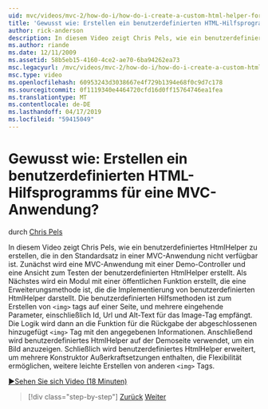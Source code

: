 ```yaml
---
uid: mvc/videos/mvc-2/how-do-i/how-do-i-create-a-custom-html-helper-for-an-mvc-application
title: 'Gewusst wie: Erstellen ein benutzerdefinierten HTML-Hilfsprogramms für eine MVC-Anwendung? | Microsoft-Dokumentation'
author: rick-anderson
description: In diesem Video zeigt Chris Pels, wie ein benutzerdefiniertes HtmlHelper zu erstellen, die in den Standardsatz in einer MVC-Anwendung nicht verfügbar ist. Erste, eine Beispiel-MVC-Anwendung...
ms.author: riande
ms.date: 12/11/2009
ms.assetid: 58b5eb15-4160-4ce2-ae70-6ba94262ea73
msc.legacyurl: /mvc/videos/mvc-2/how-do-i/how-do-i-create-a-custom-html-helper-for-an-mvc-application
msc.type: video
ms.openlocfilehash: 60953243d3038667e4f729b1394e68f0c9d7c178
ms.sourcegitcommit: 0f1119340e4464720cfd16d0ff15764746ea1fea
ms.translationtype: MT
ms.contentlocale: de-DE
ms.lasthandoff: 04/17/2019
ms.locfileid: "59415049"
---
```

# <a name="how-do-i-create-a-custom-html-helper-for-an-mvc-application"></a>Gewusst wie: Erstellen ein benutzerdefinierten HTML-Hilfsprogramms für eine MVC-Anwendung?

durch [Chris Pels](https://twitter.com/chrispels)

In diesem Video zeigt Chris Pels, wie ein benutzerdefiniertes HtmlHelper zu erstellen, die in den Standardsatz in einer MVC-Anwendung nicht verfügbar ist. Zunächst wird eine MVC-Anwendung mit einer Demo-Controller und eine Ansicht zum Testen der benutzerdefinierten HtmlHelper erstellt. Als Nächstes wird ein Modul mit einer öffentlichen Funktion erstellt, die eine Erweiterungsmethode ist, die die Implementierung von benutzerdefinierten HtmlHelper darstellt. Die benutzerdefinierten Hilfsmethoden ist zum Erstellen von `<img>` tags auf einer Seite, und mehrere eingehende Parameter, einschließlich Id, Url und Alt-Text für das Image-Tag empfängt. Die Logik wird dann an die Funktion für die Rückgabe der abgeschlossenen hinzugefügt `<img>` Tag mit den angegebenen Informationen. Anschließend wird benutzerdefiniertes HtmlHelper auf der Demoseite verwendet, um ein Bild anzuzeigen. Schließlich wird benutzerdefiniertes HtmlHelper erweitert, um mehrere Konstruktor Außerkraftsetzungen enthalten, die Flexibilität ermöglichen, weitere leichte Erstellen von anderen `<img>` Tags.

[&#9654;Sehen Sie sich Video (18 Minuten)](https://channel9.msdn.com/Blogs/ASP-NET-Site-Videos/how-do-i-create-a-custom-html-helper-for-an-mvc-application)

> [!div class="step-by-step"]
> [Zurück](how-do-i-implement-view-models-to-manage-data-for-aspnet-mvc-views.md)
> [Weiter](how-do-i-work-with-model-binders-in-an-mvc-application.md)
